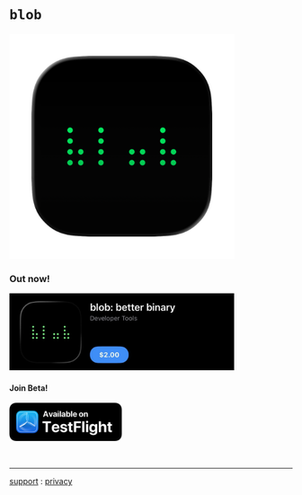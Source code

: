 # `blob`

<img src="blob.png" width="400"/>

### Out now!

[<img src="app_store.jpeg" width="400"/>](https://apps.apple.com/us/app/blob-better-binary/id6749558236)

#### Join Beta!

[<img src="testflight.png" width="200"/>](https://testflight.apple.com/join/7hU38QSS)

<br />

---

[support](../support) : [privacy](privacy)
